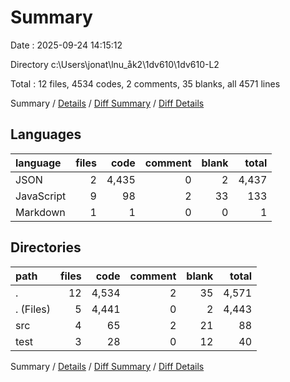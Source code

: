 # Summary

Date : 2025-09-24 14:15:12

Directory c:\\Users\\jonat\\lnu_åk2\\1dv610\\1dv610-L2

Total : 12 files,  4534 codes, 2 comments, 35 blanks, all 4571 lines

Summary / [Details](details.md) / [Diff Summary](diff.md) / [Diff Details](diff-details.md)

## Languages
| language | files | code | comment | blank | total |
| :--- | ---: | ---: | ---: | ---: | ---: |
| JSON | 2 | 4,435 | 0 | 2 | 4,437 |
| JavaScript | 9 | 98 | 2 | 33 | 133 |
| Markdown | 1 | 1 | 0 | 0 | 1 |

## Directories
| path | files | code | comment | blank | total |
| :--- | ---: | ---: | ---: | ---: | ---: |
| . | 12 | 4,534 | 2 | 35 | 4,571 |
| . (Files) | 5 | 4,441 | 0 | 2 | 4,443 |
| src | 4 | 65 | 2 | 21 | 88 |
| test | 3 | 28 | 0 | 12 | 40 |

Summary / [Details](details.md) / [Diff Summary](diff.md) / [Diff Details](diff-details.md)